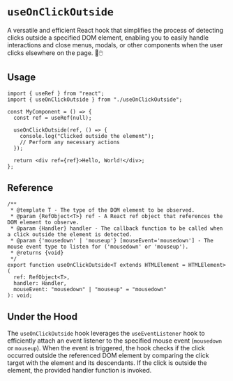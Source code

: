 # `useOnClickOutside`

A versatile and efficient React hook that simplifies the process of detecting clicks outside a specified DOM element, enabling you to easily handle interactions and close menus, modals, or other components when the user clicks elsewhere on the page. 🎯🖱️

## Usage

```tsx
import { useRef } from "react";
import { useOnClickOutside } from "./useOnClickOutside";

const MyComponent = () => {
  const ref = useRef(null);

  useOnClickOutside(ref, () => {
    console.log("Clicked outside the element");
    // Perform any necessary actions
  });

  return <div ref={ref}>Hello, World!</div>;
};
```

## Reference

```tsx
/**
 * @template T - The type of the DOM element to be observed.
 * @param {RefObject<T>} ref - A React ref object that references the DOM element to observe.
 * @param {Handler} handler - The callback function to be called when a click outside the element is detected.
 * @param {'mousedown' | 'mouseup'} [mouseEvent='mousedown'] - The mouse event type to listen for ('mousedown' or 'mouseup').
 * @returns {void}
 */
export function useOnClickOutside<T extends HTMLElement = HTMLElement>(
  ref: RefObject<T>,
  handler: Handler,
  mouseEvent: "mousedown" | "mouseup" = "mousedown"
): void;
```

## Under the Hood

The `useOnClickOutside` hook leverages the `useEventListener` hook to efficiently attach an event listener to the specified mouse event (`mousedown` or `mouseup`). When the event is triggered, the hook checks if the click occurred outside the referenced DOM element by comparing the click target with the element and its descendants. If the click is outside the element, the provided handler function is invoked.
